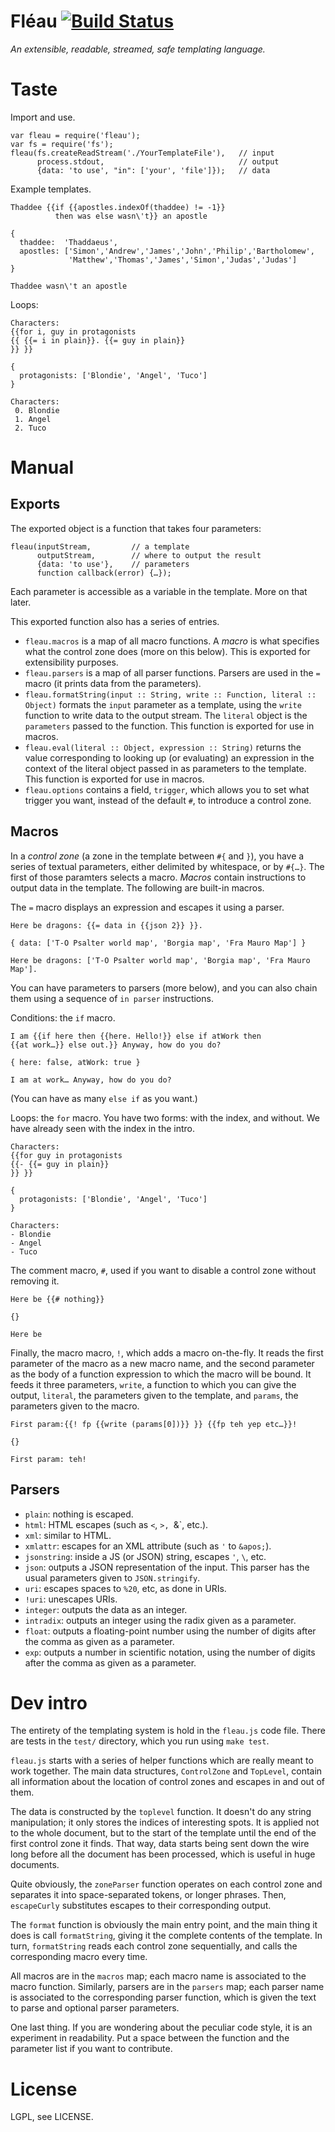 # Fléau [![Build Status](https://travis-ci.org/espadrine/fleau.png)](http://travis-ci.org/espadrine/fleau)

*An extensible, readable, streamed, safe templating language.*

# Taste

Import and use.

    var fleau = require('fleau');
    var fs = require('fs');
    fleau(fs.createReadStream('./YourTemplateFile'),   // input
          process.stdout,                              // output
          {data: 'to use', "in": ['your', 'file']});   // data

Example templates.

    Thaddee {{if {{apostles.indexOf(thaddee) != -1}}
              then was else wasn\'t}} an apostle

    {
      thaddee:  'Thaddaeus',
      apostles: ['Simon','Andrew','James','John','Philip','Bartholomew',
                 'Matthew','Thomas','James','Simon','Judas','Judas']
    }

    Thaddee wasn\'t an apostle

Loops:

    Characters:
    {{for i, guy in protagonists
    {{ {{= i in plain}}. {{= guy in plain}}
    }} }}

    {
      protagonists: ['Blondie', 'Angel', 'Tuco']
    }

    Characters:
     0. Blondie
     1. Angel
     2. Tuco


# Manual

## Exports

The exported object is a function that takes four parameters:

    fleau(inputStream,         // a template
          outputStream,        // where to output the result
          {data: 'to use'},    // parameters
          function callback(error) {…});

Each parameter is accessible as a variable in the template. More on that later.

This exported function also has a series of entries.

- `fleau.macros` is a map of all macro functions. A *macro* is what specifies
  what the control zone does (more on this below). This is exported for
  extensibility purposes.
- `fleau.parsers` is a map of all parser functions. Parsers are used in the `=`
  macro (it prints data from the parameters).
- `fleau.formatString(input :: String, write :: Function, literal :: Object)`
  formats the `input` parameter as a template, using the `write` function to
  write data to the output stream. The `literal` object is the `parameters`
  passed to the function.
  This function is exported for use in macros.
- `fleau.eval(literal :: Object, expression :: String)` returns the value
  corresponding to looking up (or evaluating) an expression in the context of
  the literal object passed in as parameters to the template.
  This function is exported for use in macros.
- `fleau.options` contains a field, `trigger`, which allows you to set what
  trigger you want, instead of the default `#`, to introduce a control zone.

## Macros

In a *control zone* (a zone in the template between `#{` and `}`), you have a
series of textual parameters, either delimited by whitespace, or by `#{…}`.
The first of those paramters selects a macro.
*Macros* contain instructions to output data in the template.
The following are built-in macros.

The `=` macro displays an expression and escapes it using a parser.

    Here be dragons: {{= data in {{json 2}} }}.

    { data: ['T-O Psalter world map', 'Borgia map', 'Fra Mauro Map'] }

    Here be dragons: ['T-O Psalter world map', 'Borgia map', 'Fra Mauro Map'].

You can have parameters to parsers (more below), and you can also chain them
using a sequence of `in parser` instructions.

Conditions: the `if` macro.

    I am {{if here then {{here. Hello!}} else if atWork then
    {{at work…}} else out.}} Anyway, how do you do?

    { here: false, atWork: true }

    I am at work… Anyway, how do you do?

(You can have as many `else if` as you want.)

Loops: the `for` macro. You have two forms: with the index, and without.
We have already seen with the index in the intro.

    Characters:
    {{for guy in protagonists
    {{- {{= guy in plain}}
    }} }}

    {
      protagonists: ['Blondie', 'Angel', 'Tuco']
    }

    Characters:
    - Blondie
    - Angel
    - Tuco

The comment macro, `#`, used if you want to disable a control zone without
removing it.

    Here be {{# nothing}}

    {}

    Here be

Finally, the macro macro, `!`, which adds a macro on-the-fly.
It reads the first parameter of the macro as a new macro name, and the second
parameter as the body of a function expression to which the macro will be bound.
It feeds it three parameters, `write`, a function to which you can give the
output, `literal`, the parameters given to the template, and `params`, the
parameters given to the macro.

    First param:{{! fp {{write (params[0])}} }} {{fp teh yep etc…}}!

    {}

    First param: teh!

## Parsers

- `plain`: nothing is escaped.
- `html`: HTML escapes (such as `<`, `>, `&`, etc.).
- `xml`: similar to HTML.
- `xmlattr`: escapes for an XML attribute (such as `'` to `&apos;`).
- `jsonstring`: inside a JS (or JSON) string, escapes `'`, `\`, etc.
- `json`: outputs a JSON representation of the input. This parser has the usual
  parameters given to `JSON.stringify`.
- `uri`: escapes spaces to `%20`, etc, as done in URIs.
- `!uri`: unescapes URIs.
- `integer`: outputs the data as an integer.
- `intradix`: outputs an integer using the radix given as a parameter.
- `float`: outputs a floating-point number using the number of digits after the
  comma as given as a parameter.
- `exp`: outputs a number in scientific notation, using the number of digits
  after the comma as given as a parameter.

# Dev intro

The entirety of the templating system is hold in the `fleau.js` code file. There
are tests in the `test/` directory, which you run using `make test`.

`fleau.js` starts with a series of helper functions which are really meant to
work together. The main data structures, `ControlZone` and `TopLevel`, contain
all information about the location of control zones and escapes in and out of
them.

The data is constructed by the `toplevel` function. It doesn't do any string
manipulation; it only stores the indices of interesting spots. It is applied not
to the whole document, but to the start of the template until the end of the
first control zone it finds. That way, data starts being sent down the wire long
before all the document has been processed, which is useful in huge documents.

Quite obviously, the `zoneParser` function operates on each control zone and
separates it into space-separated tokens, or longer phrases. Then, `escapeCurly`
substitutes escapes to their corresponding output.

The `format` function is obviously the main entry point, and the main thing it
does is call `formatString`, giving it the complete contents of the template.
In turn, `formatString` reads each control zone sequentially, and calls the
corresponding macro every time.

All macros are in the `macros` map; each macro name is associated to the macro
function. Similarly, parsers are in the `parsers` map; each parser name is
associated to the corresponding parser function, which is given the text to
parse and optional parser parameters.

One last thing. If you are wondering about the peculiar code style, it is an
experiment in readability. Put a space between the function and the parameter
list if you want to contribute.

# License

LGPL, see LICENSE.
